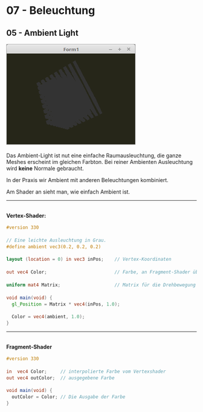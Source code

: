 # 07 - Beleuchtung
## 05 - Ambient Light

<img src="image.png" alt="Selfhtml"><br><br>
Das Ambient-Light ist nut eine einfache Raumausleuchtung, die ganze Meshes erscheint im gleichen Farbton.
Bei reiner Ambienten Ausleuchtung wird <b>keine</b> Normale gebraucht.

In der Praxis wir Ambient mit anderen Beleuchtungen kombiniert.

Am Shader an sieht man, wie einfach Ambient ist.
<hr><br>
<b>Vertex-Shader:</b>

```glsl
#version 330

// Eine leichte Ausleuchtung in Grau.
#define ambient vec3(0.2, 0.2, 0.2)

layout (location = 0) in vec3 inPos;    // Vertex-Koordinaten

out vec4 Color;                         // Farbe, an Fragment-Shader übergeben.

uniform mat4 Matrix;                    // Matrix für die Drehbewegung und Frustum.

void main(void) {
  gl_Position = Matrix * vec4(inPos, 1.0);

  Color = vec4(ambient, 1.0);
}

```

<hr><br>
<b>Fragment-Shader</b>

```glsl
#version 330

in  vec4 Color;     // interpolierte Farbe vom Vertexshader
out vec4 outColor;  // ausgegebene Farbe

void main(void) {
  outColor = Color; // Die Ausgabe der Farbe
}

```


